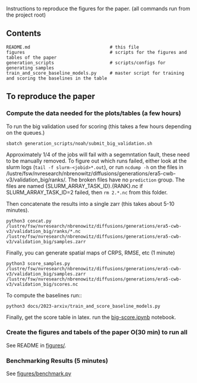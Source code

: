 Instructions to reproduce the figures for the paper. (all commands run from the project root)

## Contents

```
README.md                              # this file
figures                                # scripts for the figures and tables of the paper
generation_scripts                     # scripts/configs for generating samples
train_and_score_baseline_models.py     # master script for training and scoring the baselines in the table
```

## To reproduce the paper

### Compute the data needed for the plots/tables (a few hours)

To run the big validation used for scoring (this takes a few hours depending on the queues.)

    sbatch generation_scripts/noah/submit_big_validation.sh

Approximately 1/4 of the jobs will fail with a segemntation fault, these need to
be manually removed. To figure out which runs failed, either look at the slurm
logs (`tail -f slurm-<jobid>*.out`), or run `ncdump -h` on the files in
/lustre/fsw/nvresearch/nbrenowitz/diffusions/generations/era5-cwb-v3/validation_big/ranks/.
The broken files have no `prediction` group.  The files are named
{SLURM_ARRAY_TASK_ID}.{RANK}.nc if SLURM_ARRAY_TASK_ID=2 failed, then `rm
2.*.nc` from this folder.

Then concatenate the results into a single zarr (this takes about 5-10 minutes).

    python3 concat.py /lustre/fsw/nvresearch/nbrenowitz/diffusions/generations/era5-cwb-v3/validation_big/ranks/*.nc  /lustre/fsw/nvresearch/nbrenowitz/diffusions/generations/era5-cwb-v3/validation_big/samples.zarr


Finally, you can generate spatial maps of CRPS, RMSE, etc (1 minute)

    python3 score_samples.py /lustre/fsw/nvresearch/nbrenowitz/diffusions/generations/era5-cwb-v3/validation_big/samples.zarr /lustre/fsw/nvresearch/nbrenowitz/diffusions/generations/era5-cwb-v3/validation_big/scores.nc


To compute the baselines run::

    python3 docs/2023-arxiv/train_and_score_baseline_models.py


Finally, get the score table in latex. run the [big-score.ipynb](big-score.ipynb) notebook.

### Create the figures and tabels of the paper O(30 min) to run all

See README in [figures/](./figures/README.md).

### Benchmarking Results (5 minutes)

See [figures/benchmark.py](./figures/benchmark.py)
